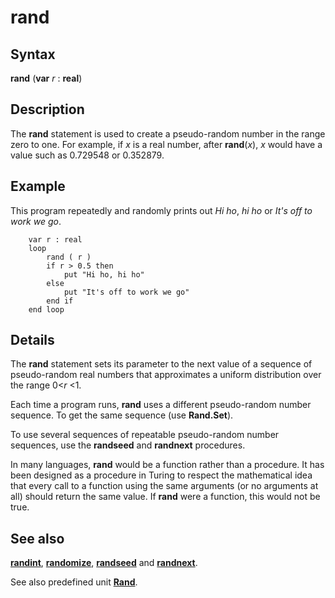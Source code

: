 
# rand

## Syntax
**rand** (**var** _r_ : **real**)

## Description
The **rand** statement is used to create a pseudo-random number in the range zero to one. For example, if _x_ is a real number, after **rand**(_x_), _x_ would have a value such as 0.729548 or 0.352879.


## Example
This program repeatedly and randomly prints out _Hi ho_, _hi ho_ or _It's off to work we go_.

        var r : real
        loop
            rand ( r )
            if r > 0.5 then
                put "Hi ho, hi ho"
            else
                put "It's off to work we go"
            end if
        end loop
## Details
The **rand** statement sets its parameter to the next value of a sequence of pseudo-random real numbers that approximates a uniform distribution over the range 0<_r_ <1.

Each time a program runs, **rand** uses a different pseudo-random number sequence. To get the same sequence (use **Rand.Set**).

To use several sequences of repeatable pseudo-random number sequences, use the **randseed** and **randnext** procedures.

In many languages, **rand** would be a function rather than a procedure. It has been designed as a procedure in Turing to respect the mathematical idea that every call to a function using the same arguments (or no arguments at all) should return the same value. If **rand** were a function, this would not be true.


## See also
**[randint](randint.html)**, **[randomize](randomize.html)**, **[randseed](randseed.html)** and **[randnext](randnext.html)**.

See also predefined unit **[Rand](randmodule.html)**.

